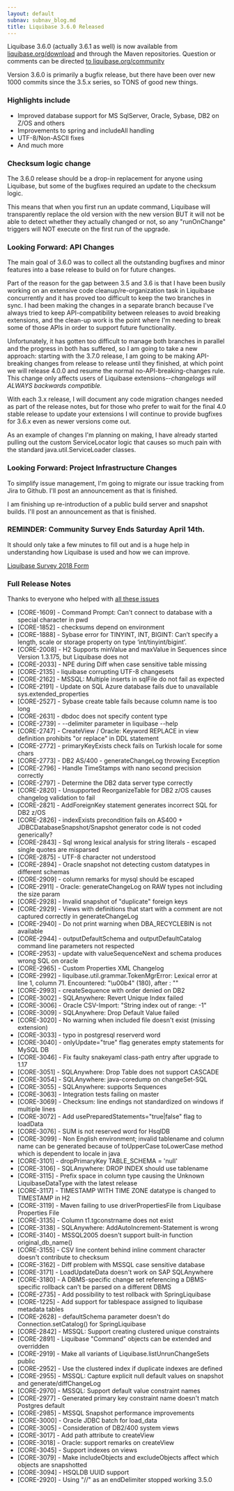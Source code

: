 ```yaml
---
layout: default
subnav: subnav_blog.md
title: Liquibase 3.6.0 Released
---
```


Liquibase 3.6.0 (actually 3.6.1 as well) is now available from [liquibase.org/download](http://liquibase.org/download) and through the Maven repositories. Question or comments can be directed [to liquibase.org/community](http://liquibase.org/community)

Version 3.6.0 is primarily a bugfix release, but there have been over new 1000 commits since the 3.5.x series, so TONS of good new things.   

### Highlights include

- Improved database support for MS SqlServer, Oracle, Sybase, DB2 on Z/OS and others
- Improvements to spring and includeAll handling
- UTF-8/Non-ASCII fixes
- And much more 

### Checksum logic change

The 3.6.0 release should be a drop-in replacement for anyone using Liquibase, but some of the bugfixes required an update to the checksum logic. 

This means that when you first run an update command, Liquibase will transparently replace the old version with the new version BUT it will not be able to detect whether they actually changed or not, so any "runOnChange" triggers will NOT execute on the first run of the upgrade.     

### Looking Forward: API Changes

The main goal of 3.6.0 was to collect all the outstanding bugfixes and minor features into a base release to build on for future changes. 

Part of the reason for the gap between 3.5 and 3.6 is that I have been busily working on an extensive code cleanup/re-organization task in Liquibase concurrently and it has proved too difficult to keep the two branches in sync.
I had been making the changes in a separate branch because I've always tried to keep API-compatibility between releases to avoid breaking extensions, and the clean-up work is the point where I'm needing to break some of those APIs in order to support future functionality.

Unfortunately, it has gotten too difficult to manage both branches in parallel and the progress in both has suffered, so I am going to take a new approach: starting with the 3.7.0 release, I am going to be making API-breaking changes from release to release until they finished, at which point we will release 4.0.0 and resume the normal no-API-breaking-changes rule.
This change only affects users of Liquibase extensions--*changelogs will ALWAYS backwards compatible.* 

With each 3.x release, I will document any code migration changes needed as part of the release notes, but for those who prefer to wait for the final 4.0 stable release to update your extensions I will continue to provide bugfixes for 3.6.x even as newer versions come out.

As an example of changes I'm planning on making, I have already started pulling out the custom ServiceLocator logic that causes so much pain with the standard java.util.ServiceLoader classes. 

### Looking Forward: Project Infrastructure Changes

To simplify issue management, I'm going to migrate our issue tracking from Jira to Github. I'll post an announcement as that is finished.

I am finishing up re-introduction of a public build server and snapshot builds. I'll post an announcement as that is finished.

### REMINDER: Community Survey Ends Saturday April 14th. 

It should only take a few minutes to fill out and is a huge help in understanding how Liquibase is used and how we can improve. 

[Liquibase Survey 2018 Form](https://goo.gl/forms/Atzmtw7XZatOehuP2)
          

### Full Release Notes

Thanks to everyone who helped with [all these issues](https://liquibase.jira.com/secure/ReleaseNote.jspa?projectId=10020&version=13060)

- [CORE-1609] - Command Prompt: Can't connect to database with a special character in pwd
- [CORE-1852] - checksums depend on environment
- [CORE-1888] - Sybase error for TINYINT, INT, BIGINT: Can’t specify a length, scale or storage property on type ‘int/tinyint/bigint’.
- [CORE-2008] - H2 Supports minValue and maxValue in Sequences since Version 1.3.175, but Liquibase does not
- [CORE-2033] - NPE during Diff when case sensitive table missing
- [CORE-2135] - liquibase corrupting UTF-8 changesets
- [CORE-2162] - MSSQL: Multiple inserts in sqlFile do not fail as expected
- [CORE-2191] - Update on SQL Azure database fails due to unavailable sys.extended_properties
- [CORE-2527] - Sybase create table fails because column name is too long
- [CORE-2631] - dbdoc does not specify content type
- [CORE-2739] - --delimiter parameter in liquibase --help
- [CORE-2747] - CreateView / Oracle: Keyword REPLACE in view definition prohibits "or replace" in DDL statement
- [CORE-2772] - primaryKeyExists check fails on Turkish locale for some chars
- [CORE-2773] - DB2 AS/400 - generateChangeLog throwing Exception
- [CORE-2796] - Handle TimeStamps with nano second precision correctly
- [CORE-2797] - Determine the DB2 data server type correctly
- [CORE-2820] - Unsupported ReorganizeTable for DB2 z/OS causes changelog validation to fail
- [CORE-2821] - AddForeignKey statement generates incorrect SQL for DB2 z/OS
- [CORE-2826] - indexExists precondition fails on AS400 + JDBCDatabaseSnapshot/Snapshot generator code is not coded generically?
- [CORE-2843] - Sql wrong lexical analysis for string literals - escaped single quotes are misparsed
- [CORE-2875] - UTF-8 character not understood
- [CORE-2894] - Oracle snapshot not detecting custom datatypes in different schemas
- [CORE-2909] - column remarks for mysql should be escaped
- [CORE-2911] - Oracle: generateChangeLog on RAW types not including the size param
- [CORE-2928] - Invalid snapshot of "duplicate" foreign keys
- [CORE-2929] - Views with definitions that start with a comment are not captured correctly in generateChangeLog
- [CORE-2940] - Do not print warning when DBA_RECYCLEBIN is not available
- [CORE-2944] - outputDefaultSchema and outputDefaultCatalog command line parameters not respected
- [CORE-2953] - update with valueSequenceNext and schema produces wrong SQL on oracle
- [CORE-2965] - Custom Properties XML Changelog
- [CORE-2992] - liquibase.util.grammar.TokenMgrError: Lexical error at line 1, column 71. Encountered: "\u00b4" (180), after : ""
- [CORE-2993] - createSequence with order denied on DB2
- [CORE-3002] - SQLAnywhere: Revert Unique Index failed
- [CORE-3006] - Oracle CSV-Import: "String index out of range: -1"
- [CORE-3009] - SQLAnywhere: Drop Default Value failed
- [CORE-3020] - No warning when included file doesn't exist (missing extension)
- [CORE-3033] - typo in postgresql reserverd word
- [CORE-3040] - onlyUpdate="true" flag generates empty statements for MySQL DB
- [CORE-3046] - Fix faulty snakeyaml class-path entry after upgrade to 1.17
- [CORE-3051] - SQLAnywhere: Drop Table does not support CASCADE
- [CORE-3054] - SQLAnywhere: java-coredump on changeSet-SQL
- [CORE-3055] - SQLAnywhere: supports Sequences
- [CORE-3063] - Integration tests failing on master
- [CORE-3069] - Checksum: line endings not standardized on windows if multiple lines
- [CORE-3072] - Add usePreparedStatements="true|false" flag to loadData
- [CORE-3076] - SUM is not reserved word for HsqlDB
- [CORE-3099] - Non English environment; invalid tablename and column name can be generated because of toUpperCase toLowerCase method which is dependent to locale in java
- [CORE-3101] - dropPrimaryKey TABLE_SCHEMA = 'null'
- [CORE-3106] - SQLAnywhere: DROP INDEX should use tablename
- [CORE-3115] - Prefix space in column type causing the Unknown LiquibaseDataType with the latest release
- [CORE-3117] - TIMESTAMP WITH TIME ZONE datatype is changed to TIMESTAMP in H2
- [CORE-3119] - Maven failing to use driverPropertiesFile from Liquibase Properties File
- [CORE-3135] - Column t1.tgconstrname does not exist
- [CORE-3138] - SQLAnywhere: AddAutoIncrement-Statement is wrong
- [CORE-3140] - MSSQL2005 doesn't support built-in function original_db_name()
- [CORE-3155] - CSV line content behind inline comment character doesn't contribute to checksum
- [CORE-3162] - Diff problem with MSSQL case sensitive database
- [CORE-3171] - LoadUpdateData doesn't work on SAP SQLAnywhere
- [CORE-3180] - A DBMS-specific change set referencing a DBMS-specific rollback can't be parsed on a different DBMS
- [CORE-2735] - Add possibility to test rollback with SpringLiquibase
- [CORE-1225] - Add support for tablespace assigned to liquibase metadata tables
- [CORE-2628] - defaultSchema parameter doesn't do Connection.setCatalog() for SpringLiquibase
- [CORE-2842] - MSSQL: Support creating clustered unique constraints
- [CORE-2891] - Liquibase "Command" objects can be extended and overridden
- [CORE-2919] - Make all variants of Liquibase.listUnrunChangeSets public
- [CORE-2952] - Use the clustered index if duplicate indexes are defined
- [CORE-2955] - MSSQL: Capture explicit null default values on snapshot and generate/diffChangeLog
- [CORE-2970] - MSSQL: Support default value constraint names
- [CORE-2977] - Generated primary key constraint name doesn't match Postgres default
- [CORE-2985] - MSSQL Snapshot performance improvements
- [CORE-3000] - Oracle JDBC batch for load_data
- [CORE-3005] - Consideration of DB2/400 system views
- [CORE-3017] - Add path attribute to createView
- [CORE-3018] - Oracle: support remarks on createView
- [CORE-3045] - Support indexes on views
- [CORE-3079] - Make includeObjects and excludeObjects affect which objects are snapshotted
- [CORE-3094] - HSQLDB UUID support
- [CORE-2920] - Using "//" as an endDelimiter stopped working 3.5.0
